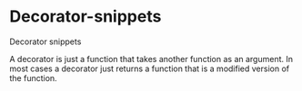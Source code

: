 # Decorator-snippets
Decorator snippets

A decorator is just a function that takes another function as an argument.
In most cases a decorator just returns a function that is a modified version of the function. 

